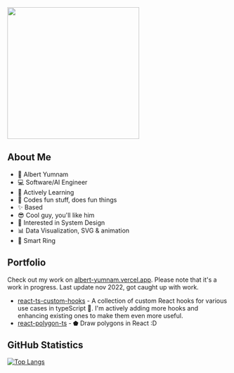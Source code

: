 <div id="header" align="left">
  <img src="https://media.giphy.com/media/wFCjddvAFptIID1YuM/giphy.gif" width="300"/>
</div>    
 
## About Me

- 🐸 Albert Yumnam
- 💻 Software/AI Engineer
- 📖 Actively Learning
- 💖 Codes fun stuff, does fun things
- ✨ Based
- 😎 Cool guy, you'll like him 
- 🤖 Interested in System Design
- 📊 Data Visualization, SVG & animation
- 💍 Smart Ring

## Portfolio
Check out my work on [albert-yumnam.vercel.app](https://albert-yumnam.vercel.app). Please note that it's a work in progress. Last update nov 2022, got caught up with work.

- [react-ts-custom-hooks](https://github.com/Albx68/react-ts-custom-hooks) - A collection of custom React hooks for various use cases in typeScript 🌟. I'm actively adding more hooks and enhancing existing ones to make them even more useful. 
- [react-polygon-ts](https://github.com/Albx68/react-polygon-ts) - ⬟ Draw polygons in React :D

## GitHub Statistics
  [![Top Langs](https://github-readme-stats.vercel.app/api/top-langs/?username=Albx68&layout=compact)](https://github.com/anuraghazra/github-readme-stats)

